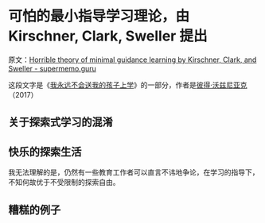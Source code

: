 # 可怕的最小指导学习理论，由 Kirschner, Clark, Sweller 提出

原文：[Horrible theory of minimal guidance learning by Kirschner, Clark, and Sweller - supermemo.guru](https://supermemo.guru/wiki/Horrible_theory_of_minimal_guidance_learning_by_Kirschner,_Clark,_and_Sweller)

这段文字是《[我永远不会送我的孩子上学](https://supermemo.guru/wiki/Problem_of_Schooling)》的一部分，作者是[彼得·沃兹尼亚克](https://supermemo.guru/wiki/Piotr_Wozniak)（2017）

## 关于探索式学习的混淆

## 快乐的探索生活

我无法理解的是，仍然有一些教育工作者可以直言不讳地争论，在学习的指导下，不知何故优于不受限制的探索自由。

## 糟糕的例子